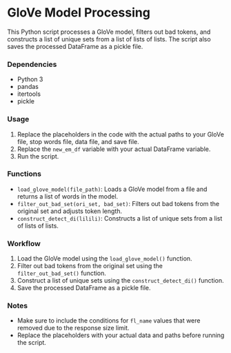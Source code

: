 # GloVe Model Processing

This Python script processes a GloVe model, filters out bad tokens, and constructs a list of unique sets from a list of lists of lists. The script also saves the processed DataFrame as a pickle file.

### Dependencies

- Python 3
- pandas
- itertools
- pickle

### Usage

1. Replace the placeholders in the code with the actual paths to your GloVe file, stop words file, data file, and save file.
2. Replace the `new_em_df` variable with your actual DataFrame variable.
3. Run the script.

### Functions

- `load_glove_model(file_path)`: Loads a GloVe model from a file and returns a list of words in the model.
- `filter_out_bad_set(ori_set, bad_set)`: Filters out bad tokens from the original set and adjusts token length.
- `construct_detect_di(lilili)`: Constructs a list of unique sets from a list of lists of lists.

### Workflow

1. Load the GloVe model using the `load_glove_model()` function.
2. Filter out bad tokens from the original set using the `filter_out_bad_set()` function.
3. Construct a list of unique sets using the `construct_detect_di()` function.
4. Save the processed DataFrame as a pickle file.

### Notes

- Make sure to include the conditions for `fl_name` values that were removed due to the response size limit.
- Replace the placeholders with your actual data and paths before running the script.
